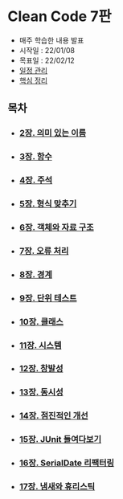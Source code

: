 # Clean Code 7판

- 매주 학습한 내용 발표
- 시작일 : 22/01/08
- 목표일 : 22/02/12
- [일정 관리][schedule]
- [핵심 정리][summary]

## 목차

- ### [2장. 의미 있는 이름][chapter2]
- ### [3장. 함수][chapter3]
- ### [4장. 주석][chapter4]
- ### [5장. 형식 맞추기][chapter5]
- ### [6장. 객체와 자료 구조][chapter6]
- ### [7장. 오류 처리][chapter7]
- ### [8장. 경계][chapter8]
- ### [9장. 단위 테스트][chapter9]
- ### [10장. 클래스][chapter10]
- ### [11장. 시스템][chapter11]
- ### [12장. 창발성][chapter12]
- ### [13장. 동시성][chapter13]
- ### [14장. 점진적인 개선][chapter14]
- ### [15장. JUnit 들여다보기][chapter15]
- ### [16장. SerialDate 리팩터링][chapter16]
- ### [17장. 냄새와 휴리스틱][chapter17]

[chapter2]:https://github.com/mangchhe/CleanCode/blob/main/chapter2/summary.md
[chapter3]:https://github.com/mangchhe/CleanCode/blob/main/chapter3/summary.md
[chapter4]:https://github.com/mangchhe/CleanCode/blob/main/chapter4/summary.md
[chapter5]:https://github.com/mangchhe/CleanCode/blob/main/chapter5/summary.md
[chapter6]:https://github.com/mangchhe/CleanCode/blob/main/chapter6/summary.md
[chapter7]:https://github.com/mangchhe/CleanCode/blob/main/chapter7/summary.md
[chapter8]:https://github.com/mangchhe/CleanCode/blob/main/chapter8/summary.md
[chapter9]:https://github.com/mangchhe/CleanCode/blob/main/chapter9/summary.md
[chapter10]:https://github.com/mangchhe/CleanCode/blob/main/chapter10/summary.md
[chapter11]:https://github.com/mangchhe/CleanCode/blob/main/chapter11/summary.md
[chapter12]:https://github.com/mangchhe/CleanCode/blob/main/chapter12/summary.md
[chapter13]:https://github.com/mangchhe/CleanCode/blob/main/chapter13/summary.md
[chapter14]:https://github.com/mangchhe/CleanCode/blob/main/chapter14/summary.md
[chapter15]:https://github.com/mangchhe/CleanCode/blob/main/chapter15/summary.md
[chapter16]:https://github.com/mangchhe/CleanCode/blob/main/chapter16/summary.md
[chapter17]:https://github.com/mangchhe/CleanCode/blob/main/chapter17/summary.md
[schedule]:https://github.com/mangchhe/CleanCode/projects/1
[summary]:https://github.com/mangchhe/CleanCode/blob/main/summary/README.md